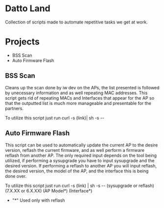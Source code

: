 # Datto Land

Collection of scripts made to automate repetitive tasks we get at work.

# Projects

- BSS Scan
- Auto Firmware Flash

## BSS Scan

Cleans up the scan done by iw dev on the APs, the list presented is followed by unecessary information and as well repeating MAC addresses. This script gets rid of repeating MACs and Interfaces that appear for the AP so that the outputted list is much more manageable and presentable for the partners.

To utilize this script just run curl -s (link)| sh -s --

## Auto Firmware Flash

This script can be used to automatically update the current AP to the desire version, reflash the current firmware, and as well perform a firmware reflash from another AP. The only required input depends on the tool being utilized, if performing a sysupgrade you have to input sysupgrade and the desired version. If performing a reflash to another AP you will input reflash, the desired version, the model of the AP, and the interface this is being done over.

 To utilize this script just run curl -s (link) | sh -s -- (sysupgrade or reflash) (7.X.XX or 6.X.XX) (AP Model*) (Interface*) 

* "*" Used only with reflash

